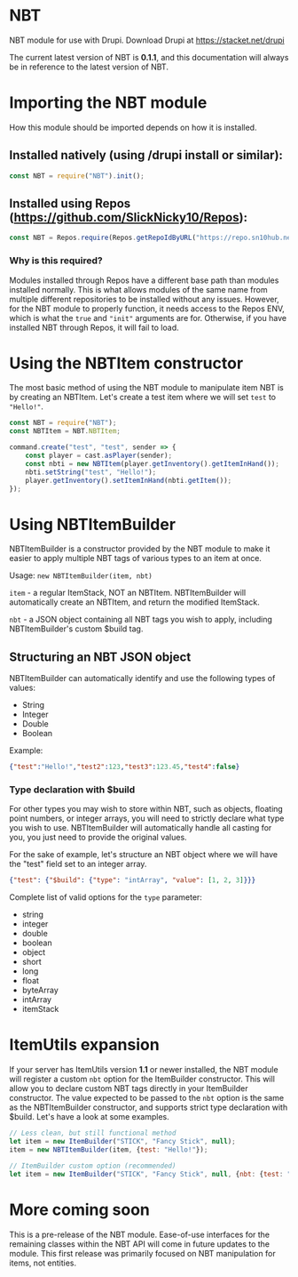 # NBT
NBT module for use with Drupi. Download Drupi at https://stacket.net/drupi

The current latest version of NBT is **0.1.1**, and this documentation will always be in reference to the latest version of NBT.

# Importing the NBT module

How this module should be imported depends on how it is installed.

## Installed natively (using /drupi install or similar):

```js
const NBT = require("NBT").init();
```

## Installed using Repos (https://github.com/SlickNicky10/Repos):

```js
const NBT = Repos.require(Repos.getRepoIdByURL("https://repo.sn10hub.net", "NBT", true, "init"));
```

### Why is this required?

Modules installed through Repos have a different base path than modules installed normally. This is what allows modules of the same name from multiple different repositories to be installed without any issues. However, for the NBT module to properly function, it needs access to the Repos ENV, which is what the `true` and `"init"` arguments are for. Otherwise, if you have installed NBT through Repos, it will fail to load.

# Using the NBTItem constructor
The most basic method of using the NBT module to manipulate item NBT is by creating an NBTItem. Let's create a test item where we will set `test` to `"Hello!"`.

```js
const NBT = require("NBT");
const NBTItem = NBT.NBTItem;

command.create("test", "test", sender => {
    const player = cast.asPlayer(sender);
    const nbti = new NBTItem(player.getInventory().getItemInHand());
    nbti.setString("test", "Hello!");
    player.getInventory().setItemInHand(nbti.getItem());
});
```

# Using NBTItemBuilder
NBTItemBuilder is a constructor provided by the NBT module to make it easier to apply multiple NBT tags of various types to an item at once.

Usage: `new NBTItemBuilder(item, nbt)`

`item` - a regular ItemStack, NOT an NBTItem. NBTItemBuilder will automatically create an NBTItem, and return the modified ItemStack.

`nbt` - a JSON object containing all NBT tags you wish to apply, including NBTItemBuilder's custom $build tag.

## Structuring an NBT JSON object
NBTItemBuilder can automatically identify and use the following types of values:

* String
* Integer
* Double
* Boolean

Example:

```json
{"test":"Hello!","test2":123,"test3":123.45,"test4":false}
```

### Type declaration with $build
For other types you may wish to store within NBT, such as objects, floating point numbers, or integer arrays, you will need to strictly declare what type you wish to use. NBTItemBuilder will automatically handle all casting for you, you just need to provide the original values.

For the sake of example, let's structure an NBT object where we will have the "test" field set to an integer array.

```json
{"test": {"$build": {"type": "intArray", "value": [1, 2, 3]}}}
```

Complete list of valid options for the `type` parameter:

* string
* integer
* double
* boolean
* object
* short
* long
* float
* byteArray
* intArray
* itemStack

# ItemUtils expansion
If your server has ItemUtils version **1.1** or newer installed, the NBT module will register a custom `nbt` option for the ItemBuilder constructor. This will allow you to declare custom NBT tags directly in your ItemBuilder constructor. The value expected to be passed to the `nbt` option is the same as the NBTItemBuilder constructor, and supports strict type declaration with $build. Let's have a look at some examples.

```js
// Less clean, but still functional method
let item = new ItemBuilder("STICK", "Fancy Stick", null);
item = new NBTItemBuilder(item, {test: "Hello!"});

// ItemBuilder custom option (recommended)
let item = new ItemBuilder("STICK", "Fancy Stick", null, {nbt: {test: "Hello!"}});
```

# More coming soon
This is a pre-release of the NBT module. Ease-of-use interfaces for the remaining classes within the NBT API will come in future updates to the module. This first release was primarily focused on NBT manipulation for items, not entities.
